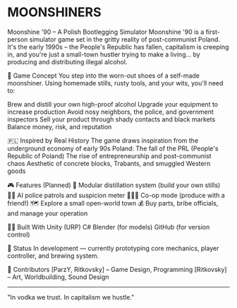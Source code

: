 # MOONSHINERS
Moonshine '90 – A Polish Bootlegging Simulator
Moonshine '90 is a first-person simulator game set in the gritty reality of post-communist Poland. It's the early 1990s – the People's Republic has fallen, capitalism is creeping in, and you're just a small-town hustler trying to make a living... by producing and distributing illegal alcohol.

🥃 Game Concept
You step into the worn-out shoes of a self-made moonshiner. Using homemade stills, rusty tools, and your wits, you'll need to:

Brew and distill your own high-proof alcohol
Upgrade your equipment to increase production
Avoid nosy neighbors, the police, and government inspectors
Sell your product through shady contacts and black markets
Balance money, risk, and reputation

🇵🇱 Inspired by Real History
The game draws inspiration from the underground economy of early 90s Poland:
The fall of the PRL (People's Republic of Poland)
The rise of entrepreneurship and post-communist chaos
Aesthetic of concrete blocks, Trabants, and smuggled Western goods

🎮 Features (Planned)
🔧 Modular distillation system (build your own stills)
🕵️‍♂️ AI police patrols and suspicion meter
🧑‍🤝‍🧑 Co-op mode (produce with a friend!)
🗺️ Explore a small open-world town
💰 Buy parts, bribe officials, and manage your operation

👨‍🔬 Built With
Unity (URP)
C#
Blender (for models)
GitHub (for version control)

🚧 Status
In development — currently prototyping core mechanics, player controller, and brewing system.

🤝 Contributors
[ParzY, Ritkovsky] – Game Design, Programming
[Ritkovsky] – Art, Worldbuilding, Sound Design

---------------------------------------------

"In vodka we trust. In capitalism we hustle."

